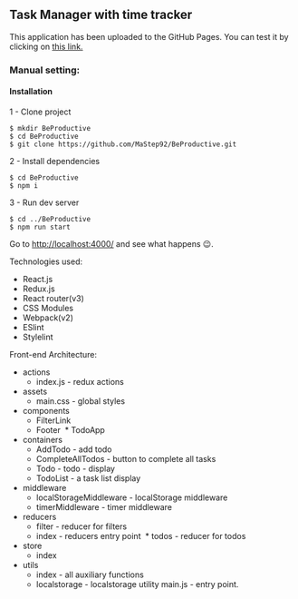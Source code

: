 ## Task Manager with time tracker

This application has been uploaded to the GitHub Pages.
You can test it by clicking on [this link.](https://mastep92.github.io/)

### Manual setting:

#### Installation

1 - Clone project
```
$ mkdir BeProductive
$ cd BeProductive
$ git clone https://github.com/MaStep92/BeProductive.git
```

2 - Install dependencies
```
$ cd BeProductive
$ npm i
```

3 - Run dev server
```
$ cd ../BeProductive
$ npm run start
```
Go to [http://localhost:4000/](http://localhost:4000/) and see what happens 😉.

Technologies used:
- React.js
- Redux.js
- React router(v3)
- CSS Modules
- Webpack(v2)
- ESlint
- Stylelint

Front-end Architecture:
* actions
  * index.js - redux actions
* assets
  * main.css - global styles
* components
  * FilterLink
  * Footer
  * TodoApp
* containers
  * AddTodo - add todo
  * CompleteAllTodos - button to complete all tasks
  * Todo - todo - display
  * TodoList - a task list display
* middleware
  * localStorageMiddleware - localStorage middleware
  * timerMiddleware - timer middleware
* reducers
  * filter - reducer for filters
  * index - reducers entry point
  * todos - reducer for todos
* store
  * index
* utils
  * index - all auxiliary functions
  * localstorage - localstorage utility
main.js - entry point.
